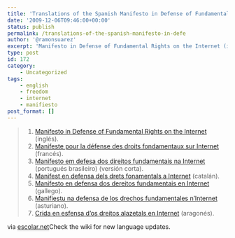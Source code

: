 ```yaml
---
title: 'Translations of the Spanish Manifesto in Defense of Fundamental Rights on the Internet'
date: '2009-12-06T09:46:00+00:00'
status: publish
permalink: /translations-of-the-spanish-manifesto-in-defe
author: '@ramonsuarez'
excerpt: 'Manifesto in Defense of Fundamental Rights on the Internet (ingl??s). Manifeste pour la d??fense des droits fondamentaux sur Internet (franc??s). Manifesto em defesa dos direitos fundamentais na Internet (portugu??s brasileiro) (versi??n corta). Manife...'
type: post
id: 172
category:
    - Uncategorized
tags:
    - english
    - freedom
    - internet
    - manifiesto
post_format: []
---
```

> 1. [Manifesto in Defense of Fundamental Rights on the Internet](http://wiki.manifiestointernet.org/wiki/Manifesto_in_Defense_of_Fundamental_Rights_on_the_Internet "Manifesto in Defense of Fundamental Rights on the Internet") (inglés).
> 2. [Manifeste pour la défense des droits fondamentaux sur Internet](http://wiki.manifiestointernet.org/wiki/Manifeste_pour_la_d%C3%A9fense_des_droits_fondamentaux_sur_Internet "Manifeste pour la défense des droits fondamentaux sur Internet") (francés).
> 3. [Manifesto em defesa dos direitos fundamentais na Internet](http://wiki.manifiestointernet.org/index.php/Manifesto_em_defesa_dos_direitos_fundamentais_na_Internet "Manifesto em defesa dos direitos fundamentais na Internet") (portugués brasileiro) (versión corta).
> 4. [Manifest en defensa dels drets fonamentals a Internet](http://wiki.manifiestointernet.org/wiki/Manifest_en_defensa_dels_drets_fonamentals_a_internet "Manifest en defensa dels drets fonamentals a internet") (catalán).
> 5. [Manifesto en defensa dos dereitos fundamentais en Internet](http://wiki.manifiestointernet.org/wiki/Manifesto_en_defensa_dos_dereitos_fundamentais_en_Internet "Manifesto en defensa dos dereitos fundamentais en Internet") (gallego).
> 6. [Manifiestu na defensa de los drechos fundamentales n’Internet](http://wiki.manifiestointernet.org/wiki/Manifiestu_na_defensa_de_los_drechos_fundamentales_n%E2%80%99Internet "Manifiestu na defensa de los drechos fundamentales n’Internet") (asturiano).
> 7. [Crida en esfensa d’os dreitos alazetals en Internet](http://wiki.manifiestointernet.org/wiki/Crida_en_esfensa_d%E2%80%99os_dreitos_alazetals_en_Internet "Crida en esfensa d’os dreitos alazetals en Internet") (aragonés).

via [escolar.net](http://www.escolar.net/wiki/index.php/Manifiesto:_En_defensa_de_los_derechos_fundamentales_en_Internet#Texto_del_manifiesto)</div>Check the wiki for new language updates.

</div>